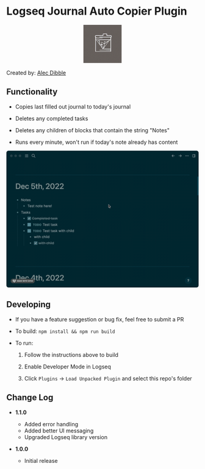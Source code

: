 # Logseq Journal Auto Copier Plugin

<p align="center">
  <img src="icon.png" width="100" height="100">
</p>

Created by: [Alec Dibble](https://www.alecdibble.com)

## Functionality

* Copies last filled out journal to today's journal

* Deletes any completed tasks

* Deletes any children of blocks that contain the string "Notes"

* Runs every minute, won't run if today's note already has content

<p align="center">
  <img src="demo.gif">
</p>

## Developing

* If you have a feature suggestion or bug fix, feel free to submit a PR

* To build: `npm install && npm run build`

* To run:
     1. Follow the instructions above to build

     2. Enable Developer Mode in Logseq

     3. Click `Plugins` -> `Load Unpacked Plugin` and select this repo's folder

## Change Log

* **1.1.0**
  * Added error handling
  * Added better UI messaging
  * Upgraded Logseq library version

* **1.0.0**
  * Initial release